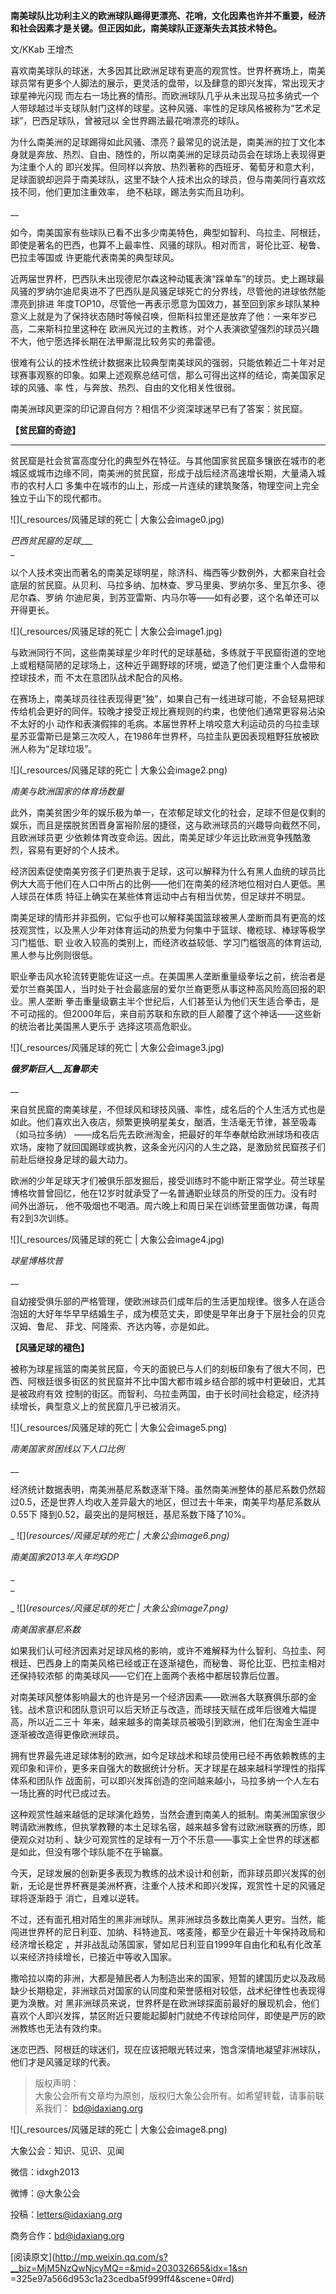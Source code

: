 **南美球队比功利主义的欧洲球队踢得更漂亮、花哨，文化因素也许并不重要，经济和社会因素才是关键。但正因如此，南美球队正逐渐失去其技术特色。**

文/KKab 王增杰

  

喜欢南美球队的球迷，大多因其比欧洲足球有更高的观赏性。世界杯赛场上，南美球员常有更多个人脚法的展示，更灵活的盘带，以及肆意的即兴发挥，常出现天才球星神光闪现
而左右一场比赛的情形。而欧洲球队几乎从未出现马拉多纳式一个人带球越过半支球队射门这样的球星。这种风骚、率性的足球风格被称为“艺术足球”，巴西足球队，曾被冠以
全世界踢法最花哨漂亮的球队。

  

为什么南美洲的足球踢得如此风骚、漂亮？最常见的说法是，南美洲的拉丁文化本身就是奔放、热烈、自由、随性的，所以南美洲的足球员动员会在球场上表现得更为注重个人的
即兴发挥。但同样以奔放、热烈著称的西班牙、葡萄牙和意大利，足球面貌却迥异于南美球队，这里不缺个人技术出众的球员，但与南美同行喜欢炫技不同，他们更加注重效率，
绝不粘球，踢法务实而且功利。

__  

如今，南美国家有些球队已看不出多少南美特色，典型如智利、乌拉圭、阿根廷，即使是著名的巴西，也算不上最率性、风骚的球队。相对而言，哥伦比亚、秘鲁、巴拉圭等国或
许更能代表南美的典型球风。

  

近两届世界杯，巴西队未出现德尼尔森这种动辄表演“踩单车”的球员。史上踢球最风骚的罗纳尔迪尼奥进不了巴西队是风骚足球死亡的分界线，尽管他的进球依然能漂亮到排进
年度TOP10，尽管他一再表示愿意为国效力，甚至回到家乡球队某种意义上就是为了保持状态随时等候召唤，但斯科拉里还是放弃了他：一来年岁已高，二来斯科拉里这种在
欧洲风光过的主教练，对个人表演欲望强烈的球员兴趣不大，他宁愿选择长期在法甲厮混比较务实的弗雷德。

很难有公认的技术性统计数据来比较典型南美球风的强弱，只能依赖近二十年对足球赛事观察的印象。如果上述观察总结可信，那么可得出这样的结论，南美国家足球的风骚、率
性，与奔放、热烈、自由的文化相关性很弱。

南美洲球风更深的印记源自何方？相信不少资深球迷早已有了答案：贫民窟。

**【贫民窟的奇迹】**

****

贫民窟是社会贫富高度分化的典型外在特征。与其他国家贫民窟多镶嵌在城市的老城区或城市边缘不同，南美洲的贫民窟，形成于战后经济高速增长期，大量涌入城市的农村人口
多集中在城市的山上，形成一片连续的建筑聚落，物理空间上完全独立于山下的现代都市。

![](_resources/风骚足球的死亡 | 大象公会image0.jpg)

_巴西贫民窟的足球____  
_

以个人技术突出而著名的南美足球明星，除济科、梅西等少数例外，大都来自社会底层的贫民窟。从贝利、马拉多纳、加林查、罗马里奥、罗纳尔多、里瓦尔多、德尼尔森、罗纳
尔迪尼奥，到苏亚雷斯、内马尔等——如有必要，这个名单还可以开得更长。

  

![](_resources/风骚足球的死亡 | 大象公会image1.jpg)

  

与欧洲同行不同，这些南美球星少年时代的足球基础，多练就于平民窟街道的空地上或粗糙简陋的足球场上，这种近乎踢野球的环境，塑造了他们更注重个人盘带和控球技术，而
不太在意团队战术配合的风格。

在赛场上，南美球员往往表现得更“独”，如果自己有一线进球可能，不会轻易把球传给机会更好的同伴。较晚才接受正规比赛规则的约束，也使他们通常更容易沾染不太好的小
动作和表演假摔的毛病。本届世界杯上啃咬意大利运动员的乌拉圭球星苏亚雷斯已是第三次咬人，在1986年世界杯，乌拉圭队更因表现粗野狂放被欧洲人称为“足球垃圾”。

  

![](_resources/风骚足球的死亡 | 大象公会image2.png)

_南美与欧洲国家的体育场数量_

此外，南美贫困少年的娱乐极为单一，在浓郁足球文化的社会，足球不但是仅剩的娱乐，而且是摆脱贫困晋身富裕阶层的捷径，这与欧洲球员的兴趣导向截然不同，且欧洲球员更
少依赖体育改变命运。因此，南美足球少年远比欧洲竞争残酷激烈，容易有更好的个人技术。

经济因素促使南美穷孩子们更热衷于足球，这可以解释为什么有黑人血统的球员比例大大高于他们在人口中所占的比例——他们在南美的经济地位相对白人更低。黑人球员在体质
特征上确实在某些体育运动中占有相当优势，但足球并不明显。

南美足球的情形并非孤例，它似乎也可以解释美国篮球被黑人垄断而具有更高的炫技观赏性，以及黑人少年对体育运动的热爱为何集中于篮球、橄榄球、棒球等极学习门槛低、职
业收入较高的类别上，而经济收益较低、学习门槛很高的体育运动,黑人参与比例则很低。

职业拳击风水轮流转更能佐证这一点。在美国黑人垄断重量级拳坛之前，统治者是爱尔兰裔美国人，当时处于社会最底层的爱尔兰裔更愿从事这种高风险高回报的职业。黑人垄断
拳击重量级霸主半个世纪后，人们甚至认为他们天生适合拳击，是不可动摇的。但2000年后，来自前苏联和东欧的巨人颠覆了这个神话——这些新的统治者比美国黑人更乐于
选择这项高危职业。

![](_resources/风骚足球的死亡 | 大象公会image3.jpg)

___俄罗斯巨人__瓦鲁耶夫___

__

来自贫民窟的南美球星，不但球风和球技风骚、率性，成名后的个人生活方式也是如此。他们喜欢出入夜店，频繁更换明星美女，酗酒，生活毫无节律，甚至吸毒（如马拉多纳）
——成名后先去欧洲淘金，把最好的年华奉献给欧洲球场和夜店欢场，废物了就回国踢球或执教，这条金光闪闪的人生之路，是激励贫民窟孩子们前赴后继投身足球的最大动力。

欧洲的少年足球天才们被俱乐部发掘后，接受训练时不能中断正常学业。荷兰球星博格坎普曾回忆，他在12岁时就承受了一名普通职业球员的所受的压力。没有时间外出游玩，
他不吸烟也不喝酒。周六晚上和周日呆在训练营里面做功课，每周有2到3次训练。

![](_resources/风骚足球的死亡 | 大象公会image4.jpg)

_球星博格坎普_

__

自幼接受俱乐部的严格管理，使欧洲球员们成年后的生活更加规律。很多人在适合泡妞的大好年华早早结婚生子，成为模范丈夫，即使是早年出身于下层社会的贝克汉姆、鲁尼、
菲戈、阿隆索、齐达内等，亦是如此。

**【风骚足球的褪色】**

被称为球星摇篮的南美贫民窟，今天的面貌已与人们的刻板印象有了很大不同，巴西、阿根廷很多街区的贫民窟并不比中国大都市城乡结合部的城中村更破旧，尤其是被政府有效
控制的街区。而智利、乌拉圭两国，由于长时间社会稳定，经济持续增长，典型意义上的贫民窟几乎已被消灭。

![](_resources/风骚足球的死亡 | 大象公会image5.png)

_南美国家贫困线以下人口比例_

__

经济统计数据表明，南美洲基尼系数逐渐下降。虽然南美洲整体的基尼系数仍然超过0.5，还是世界人均收入差异最大的地区，但过去十年来，南美平均基尼系数从0.55下
降到0.52，最突出的是阿根廷，基尼系数下降了10%。

_ ![](_resources/风骚足球的死亡 | 大象公会image6.png)_

_南美国家2013年人年均GDP_

_  
_

_ ![](_resources/风骚足球的死亡 | 大象公会image7.png)_

_南美国家基尼系数_

如果我们认可经济因素对足球风格的影响，或许不难解释为什么智利、乌拉圭、阿根廷、巴西身上的南美风格已经或正在逐渐褪色，而秘鲁、哥伦比亚、巴拉圭相对还保持较浓郁
的南美球风——它们在上面两个表格中都居较靠后位置。

对南美球风整体影响最大的也许是另一个经济因素——欧洲各大联赛俱乐部的金钱。战术意识和团队意识可以后天矫正与改造，而球技天赋在成年后很难大幅提高，所以近二三十
年来，越来越多的南美球员被吸引到欧洲，他们在淘金生涯中逐渐被改造得更像欧洲球员。

拥有世界最先进足球体制的欧洲，如今足球战术和球员使用已经不再依赖教练的主观印象和评价，更多来自强大的数据统计分析。天才球星在越来越科学理性的指挥体系和团队作
战面前，可以即兴发挥创造的空间越来越小，马拉多纳一个人左右一场比赛的时代已成过去。

这种观赏性越来越低的足球演化趋势，当然会遭到南美人的抵制。南美洲国家很少聘请欧洲教练，但执掌教鞭的本土足球名宿，越来越多曾有过欧洲联赛的历练，即便观众对功利
、缺少可观赏性的足球有一万个不乐意——事实上全世界的球迷都是如此，但没有哪个球队能不在乎输赢。

今天，足球发展的创新更多表现为教练的战术设计和创新，而非球员即兴发挥的创新，无论是世界杯赛是美洲杯赛，注重个人技术和即兴发挥，观赏性十足的风骚足球将逐渐趋于
消亡，且难以逆转。

不过，还有面孔相对陌生的黑非洲球队。黑非洲球员多数比南美人更穷。当然，能闯进世界杯的尼日利亚、加纳、科特迪瓦、喀麦隆，都至少在最近十年保持政局和经济增长稳定
，并非战乱动荡国家，譬如尼日利亚自1999年自由化和私有化改革以来经济持续增长，已接近中等收入国家。

撒哈拉以南的非洲，大都是殖民者人为制造出来的国家，短暂的建国历史以及政局缺少长期稳定，非洲球员对国家的认同度和荣誉感相对较低，战术纪律性也表现得更为涣散。对
黑非洲球员来说，世界杯是在欧洲球探面前最好的展现机会，他们喜欢个人即兴发挥，禁区附近只要能起脚射门就绝不传球给同伴，即使是严厉的欧洲教练也无法有效约束。

迷恋巴西、阿根廷的球迷们，现在应该把眼光转过来，饱含深情地凝望非洲球队，他们才是风骚足球的代表。

  

> 版权声明：  
大象公会所有文章均为原创，版权归大象公会所有。如希望转载，请事前联系我们： bd@idaxiang.org

![](_resources/风骚足球的死亡 | 大象公会image8.png)

大象公会：知识、见识、见闻

微信：idxgh2013

微博：@大象公会

投稿：letters@idaxiang.org

商务合作：bd@idaxiang.org

  

[阅读原文](http://mp.weixin.qq.com/s?__biz=MjM5NzQwNjcyMQ==&mid=203032665&idx=1&sn
=325e97a566d953c1a23cedba5f999ff4&scene=0#rd)

